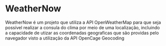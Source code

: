 # WeatherNow

WeatherNow é um projeto que utiliza a API OpenWeatherMap para que seja possível realizar a consula do clima por meio de uma localização, incluindo a capacidade de utizar as coordenadas geograficas que são providas pelo navegador visto a utilização da API OpenCage Geocoding 